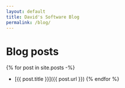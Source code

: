 ```yaml
---
layout: default
title: David's Software Blog
permalink: /blog/
---
```


# Blog posts

{% for post in site.posts -%}
- [{{ post.title }}]({{  post.url }})
{% endfor %}
